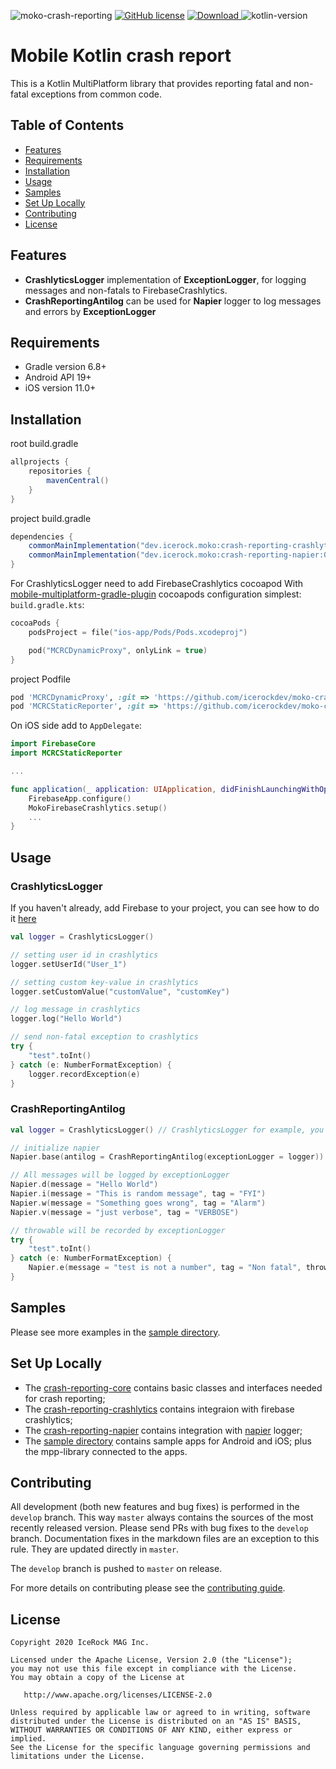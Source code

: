 ![moko-crash-reporting](https://user-images.githubusercontent.com/701307/98647965-37858400-2368-11eb-98e8-6e62d75fa6af.png)
[![GitHub license](https://img.shields.io/badge/license-Apache%20License%202.0-blue.svg?style=flat)](http://www.apache.org/licenses/LICENSE-2.0) [![Download](https://img.shields.io/maven-central/v/dev.icerock.moko/crash-reporting-core) ](https://repo1.maven.org/maven2/dev/icerock/moko/crash-reporting-core) ![kotlin-version](https://kotlin-version.aws.icerock.dev/kotlin-version?group=dev.icerock.moko&name=crash-reporting-core)

# Mobile Kotlin crash report

This is a Kotlin MultiPlatform library that provides reporting fatal and non-fatal exceptions from common code.

## Table of Contents
- [Features](#features)
- [Requirements](#requirements)
- [Installation](#installation)
- [Usage](#usage)
- [Samples](#samples)
- [Set Up Locally](#set-up-locally)
- [Contributing](#contributing)
- [License](#license)

## Features
- **CrashlyticsLogger** implementation of **ExceptionLogger**, for logging messages and non-fatals to FirebaseCrashlytics.
- **CrashReportingAntilog** can be used for **Napier** logger to log messages and errors by **ExceptionLogger**

## Requirements
- Gradle version 6.8+
- Android API 19+
- iOS version 11.0+

## Installation
root build.gradle  
```groovy
allprojects {
    repositories {
        mavenCentral()
    }
}
```
project build.gradle
```groovy
dependencies {
    commonMainImplementation("dev.icerock.moko:crash-reporting-crashlytics:0.3.0") // for CrashlyticsLogger
    commonMainImplementation("dev.icerock.moko:crash-reporting-napier:0.3.0") // for CrashReportingAntilog
}
```
For CrashlyticsLogger need to add FirebaseCrashlytics cocoapod
With [mobile-multiplatform-gradle-plugin](https://github.com/icerockdev/mobile-multiplatform-gradle-plugin) cocoapods configuration simplest:
`build.gradle.kts`:
```kotlin
cocoaPods {
    podsProject = file("ios-app/Pods/Pods.xcodeproj")

    pod("MCRCDynamicProxy", onlyLink = true)
}
```
project Podfile
```ruby
pod 'MCRCDynamicProxy', :git => 'https://github.com/icerockdev/moko-crash-reporting.git', :tag => 'release/0.3.0'
pod 'MCRCStaticReporter', :git => 'https://github.com/icerockdev/moko-crash-reporting.git', :tag => 'release/0.3.0'
```

On iOS side add to `AppDelegate`:
```swift
import FirebaseCore
import MCRCStaticReporter

...

func application(_ application: UIApplication, didFinishLaunchingWithOptions launchOptions: [UIApplication.LaunchOptionsKey: Any]? = nil) -> Bool {
    FirebaseApp.configure()
    MokoFirebaseCrashlytics.setup()
    ...
}
```

## Usage

### CrashlyticsLogger
If you haven't already, add Firebase to your project, you can see how to do it [here](https://firebase.google.com/docs/crashlytics/get-started)

```kotlin
val logger = CrashlyticsLogger()

// setting user id in crashlytics 
logger.setUserId("User_1")

// setting custom key-value in crashlytics 
logger.setCustomValue("customValue", "customKey")

// log message in crashlytics
logger.log("Hello World")

// send non-fatal exception to crashlytics
try {
    "test".toInt()
} catch (e: NumberFormatException) {
    logger.recordException(e)
}
```

### CrashReportingAntilog
```kotlin
val logger = CrashlyticsLogger() // CrashlyticsLogger for example, you can use any ExceptionLogger implementation

// initialize napier
Napier.base(antilog = CrashReportingAntilog(exceptionLogger = logger))

// All messages will be logged by exceptionLogger
Napier.d(message = "Hello World")
Napier.i(message = "This is random message", tag = "FYI")
Napier.w(message = "Something goes wrong", tag = "Alarm")
Napier.v(message = "just verbose", tag = "VERBOSE")

// throwable will be recorded by exceptionLogger
try {
    "test".toInt()
} catch (e: NumberFormatException) {
    Napier.e(message = "test is not a number", tag = "Non fatal", throwable = e)
}
```

## Samples
Please see more examples in the [sample directory](sample).

## Set Up Locally 
- The [crash-reporting-core](crash-reporting-core) contains basic classes and interfaces needed for crash reporting;
- The [crash-reporting-crashlytics](crash-reporting-crashlytics) contains integraion with firebase crashlytics;
- The [crash-reporting-napier](crash-reporting-napier) contains integration with [napier](https://github.com/AAkira/Napier) logger;
- The [sample directory](sample) contains sample apps for Android and iOS; plus the mpp-library connected to the apps.


## Contributing
All development (both new features and bug fixes) is performed in the `develop` branch. This way `master` always contains the sources of the most recently released version. Please send PRs with bug fixes to the `develop` branch. Documentation fixes in the markdown files are an exception to this rule. They are updated directly in `master`.

The `develop` branch is pushed to `master` on release.

For more details on contributing please see the [contributing guide](CONTRIBUTING.md).

## License
        
    Copyright 2020 IceRock MAG Inc.
    
    Licensed under the Apache License, Version 2.0 (the "License");
    you may not use this file except in compliance with the License.
    You may obtain a copy of the License at
    
       http://www.apache.org/licenses/LICENSE-2.0
    
    Unless required by applicable law or agreed to in writing, software
    distributed under the License is distributed on an "AS IS" BASIS,
    WITHOUT WARRANTIES OR CONDITIONS OF ANY KIND, either express or implied.
    See the License for the specific language governing permissions and
    limitations under the License.
